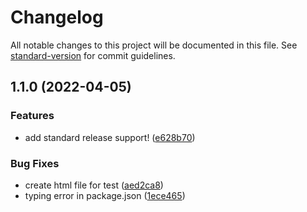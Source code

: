 # Changelog

All notable changes to this project will be documented in this file. See [standard-version](https://github.com/conventional-changelog/standard-version) for commit guidelines.

## 1.1.0 (2022-04-05)


### Features

* add standard release support! ([e628b70](https://github.com/arkarsoeDev/git-test/commit/e628b70aaeba84bcfc9e208ddc19a62ca04abd95))


### Bug Fixes

* create html file for test ([aed2ca8](https://github.com/arkarsoeDev/git-test/commit/aed2ca8a55e970777efe455dd49fd58972633762))
* typing error in package.json ([1ece465](https://github.com/arkarsoeDev/git-test/commit/1ece4656d5a3b1752423b9bd1ce3c653a8772ac9))
